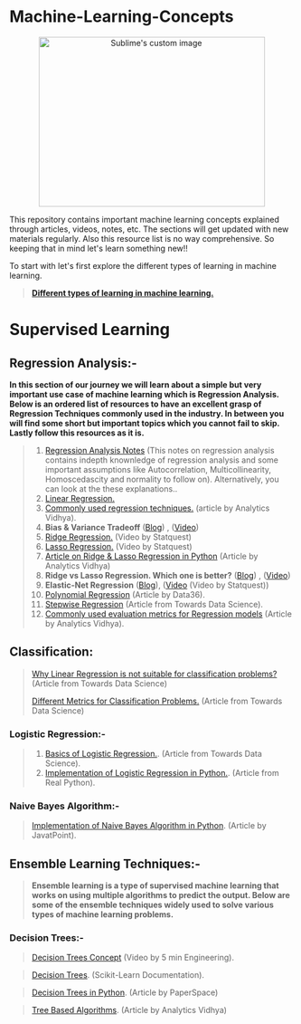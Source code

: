 # Machine-Learning-Concepts

<p align="center">
  <img src="https://user-images.githubusercontent.com/78068342/131361643-b960bfe1-6a1c-44b0-8fdb-f93c5c83b947.jpg" alt="Sublime's custom image"/ width = "400" height = "300">
</p>

This repository contains important machine learning concepts explained through articles, videos, notes, etc. The sections will get updated with new materials regularly. Also this resource list is no way comprehensive. So keeping that in mind let's learn something new!! 

To start with let's first explore the different types of learning in machine learning.

> **[Different types of learning in machine learning.](https://machinelearningmastery.com/types-of-learning-in-machine-learning/)**

# **Supervised Learning**

## **Regression Analysis:-**

**In this section of our journey we will learn about a simple but very important use case of machine learning which is Regression Analysis. Below is an ordered list of resources to have an excellent grasp of Regression Techniques commonly used in the industry. In between you will find some short but important topics which you cannot fail to skip. Lastly follow this resources as it is.**

>   1. [Regression Analysis Notes](https://drive.google.com/file/d/1iFfc0MkECHluD6whkY8HZdtWLqNk0hVY/view?usp=sharing) (This notes on regression analysis contains indepth knownledge of regression analysis and some important assumptions like Autocorrelation, Multicollinearity, Homoscedascity and normality to follow on).
>   Alternatively, you can look at the these explanations..
>   1. [Linear Regression.](https://realpython.com/linear-regression-in-python/)
>   2. [Commonly used regression techniques.](https://www.analyticsvidhya.com/blog/2015/08/comprehensive-guide-regression/#) (article by Analytics Vidhya).
>   3. **Bias & Variance Tradeoff**  ([Blog](https://www.analyticsvidhya.com/blog/2020/08/bias-and-variance-tradeoff-machine-learning/)) , ([Video](https://www.youtube.com/watch?v=EuBBz3bI-aA))
>   4. [Ridge Regression.](https://www.youtube.com/watch?v=Q81RR3yKn30) (Video by Statquest)
>   5. [Lasso Regression.](https://www.youtube.com/watch?v=NGf0voTMlcs&t=1s) (Video by Statquest)
>   6. [Article on Ridge & Lasso Regression in Python](https://www.analyticsvidhya.com/blog/2016/01/ridge-lasso-regression-python-complete-tutorial/) (Article by Analytics Vidhya)
>   7. **Ridge vs Lasso Regression. Which one is better?** ([Blog](https://favtutor.com/blogs/ridge-and-lasso-regression)) , ([Video](https://www.youtube.com/watch?v=Xm2C_gTAl8c&t=36s))
>   8. **Elastic-Net Regression** ([Blog](https://medium.com/mlearning-ai/elasticnet-regression-fundamentals-and-modeling-in-python-8668f3c2e39e)),  ([Video](https://www.youtube.com/watch?v=1dKRdX9bfIo) (Video by Statquest))
>   9. [Polynomial Regression](https://data36.com/polynomial-regression-python-scikit-learn/) (Article by Data36).
>   10. [Stepwise Regression](https://towardsdatascience.com/stepwise-regression-tutorial-in-python-ebf7c782c922) (Article from Towards Data Science).
>   11. [Commonly used evaluation metrics for Regression models](https://www.analyticsvidhya.com/blog/2021/05/know-the-best-evaluation-metrics-for-your-regression-model/) (Article by Analytics Vidhya).

## **Classification:**

> [Why Linear Regression is not suitable for classification problems?](https://towardsdatascience.com/why-linear-regression-is-not-suitable-for-binary-classification-c64457be8e28) (Article from Towards Data Science)
> 
> [Different Metrics for Classification Problems.](https://towardsdatascience.com/performance-metrics-for-classification-machine-learning-problems-97e7e774a007) (Article from Towards Data Science)

### **Logistic Regression:-**

>  1. [Basics of Logistic Regression.](https://towardsdatascience.com/understanding-logistic-regression-9b02c2aec102). (Article from Towards Data Science).
>  2. [Implementation of Logistic Regression in Python.](https://realpython.com/logistic-regression-python/). (Article from Real Python).

### **Naive Bayes Algorithm:-**

> [Implementation of Naive Bayes Algorithm in Python](https://www.javatpoint.com/machine-learning-naive-bayes-classifier). (Article by JavatPoint).


## **Ensemble Learning Techniques:-**

> **Ensemble learning is a type of supervised machine learning that works on using multiple algorithms to predict the output. Below are some of the ensemble techniques widely used to solve various types of machine learning problems.**
> 
### **Decision Trees:-**

> [Decision Trees Concept](https://www.youtube.com/watch?v=RVuy1ezN_qA) (Video by 5 min Engineering).

> [Decision Trees](https://scikit-learn.org/stable/modules/tree.html). (Scikit-Learn Documentation).

> [Decision Trees in Python](https://blog.paperspace.com/decision-trees/). (Article by PaperSpace)

> [Tree Based Algorithms](https://www.analyticsvidhya.com/blog/2016/04/tree-based-algorithms-complete-tutorial-scratch-in-python/). (Article by Analytics Vidhya)
